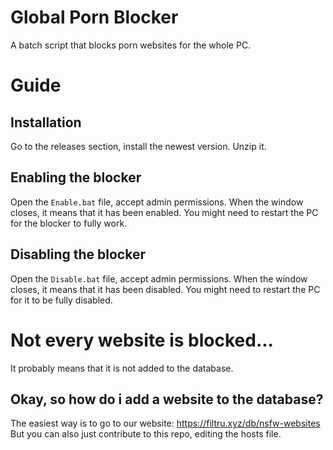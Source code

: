 # Global Porn Blocker
A batch script that blocks porn websites for the whole PC.

# Guide
## Installation
Go to the releases section, install the newest version.
Unzip it.
## Enabling the blocker
Open the `Enable.bat` file, accept admin permissions.
When the window closes, it means that it has been enabled.
You might need to restart the PC for the blocker to fully work.
## Disabling the blocker
Open the `Disable.bat` file, accept admin permissions.
When the window closes, it means that it has been disabled.
You might need to restart the PC for it to be fully disabled.

# Not every website is blocked...
It probably means that it is not added to the database.
## Okay, so how do i add a website to the database?
The easiest way is to go to our website: https://filtru.xyz/db/nsfw-websites
But you can also just contribute to this repo, editing the hosts file.